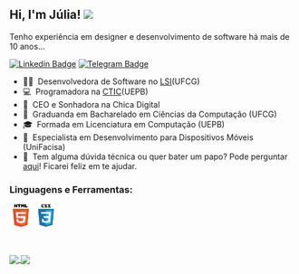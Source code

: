 ## Hi, I'm Júlia! <img src="https://media.giphy.com/media/hvRJCLFzcasrR4ia7z/giphy.gif" width="25px">

Tenho experiência em designer e desenvolvimento de software há mais de 10 anos...

[![Linkedin Badge](https://img.shields.io/badge/-LinkedIn-0e76a8?style=flat-square&logo=Linkedin&logoColor=white)](https://linkedin.com/in/juliafealves)
[![Telegram Badge](https://img.shields.io/badge/-Telegram-0088cc?style=flat-square&logo=Telegram&logoColor=white)](https://t.me/juliafealves)

- 👩‍💻 &nbsp;Desenvolvedora de Software no [LSI](https://sites.google.com/view/lsi-ufcg)(UFCG)
- 💻 &nbsp;Programadora na [CTIC](https://ctic.uepb.edu.br/)(UEPB)
- 👔 &nbsp;CEO e Sonhadora na Chica Digital
- 🏫 &nbsp;Graduanda em Bacharelado em Ciências da Computação (UFCG)
- 🎓 &nbsp;Formada em Licenciatura em Computação (UEPB)
- 📱 &nbsp;Especialista em Desenvolvimento para Dispositivos Móveis (UniFacisa)
- 💬 &nbsp;Tem alguma dúvida técnica ou quer bater um papo? Pode perguntar [aqui](https://github.com/juliafealves/juliafealves/issues/1)! Ficarei feliz em te ajudar.

### Linguagens e Ferramentas:

<p>
<img height="40" src="https://raw.githubusercontent.com/github/explore/80688e429a7d4ef2fca1e82350fe8e3517d3494d/topics/html/html.png">
<img height="40" src="https://raw.githubusercontent.com/github/explore/80688e429a7d4ef2fca1e82350fe8e3517d3494d/topics/css/css.png">
</p>
<br>

<p>
  <a href="https://github.com/anuraghazra/github-readme-stats">
    <img
      align="center"
      src="https://github-readme-stats.vercel.app/api/top-langs/?username=juliafealves&layout=compact&custom_title=Top%20Linguagens"
    />
  </a>
  <a href="https://github.com/anuraghazra/github-readme-stats">
    <img
      align="center"
      height="165"
      src="https://github-readme-stats.vercel.app/api?username=juliafealves&count_private=true&show_icons=true&custom_title=Github%20Status&hide=issues"
    />
  </a>
</p>

